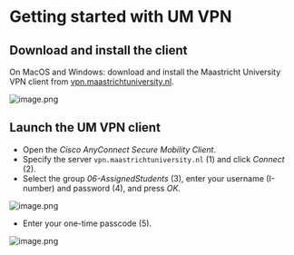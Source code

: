 # **Getting started with UM VPN**

## Download and install the client

On MacOS and Windows: download and install the Maastricht University VPN client from [vpn.maastrichtuniversity.nl](http://vpn.maastrichtuniversity.nl).

![image.png](https://canvas.maastrichtuniversity.nl/courses/19304/files/4556419/preview)

## Launch the UM VPN client

- Open the *Cisco AnyConnect Secure Mobility Client*.
- Specify the server `vpn.maastrichtuniversity.nl` (1) and click *Connect* (2).
- Select the group *06-AssignedStudents* (3), enter your username (I-number) and password (4), and press *OK*.

![image.png](https://canvas.maastrichtuniversity.nl/courses/19304/files/4556420/preview)

- Enter your one-time passcode (5).

![image.png](https://canvas.maastrichtuniversity.nl/courses/19304/files/4556421/preview)
